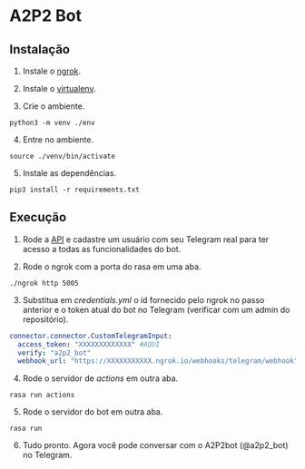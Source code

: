 # A2P2 Bot

## Instalação

1. Instale o [ngrok](https://ngrok.com/download).

2. Instale o [virtualenv](https://virtualenv.pypa.io/en/latest/).

3. Crie o ambiente.
```
python3 -m venv ./env 
```
4. Entre no ambiente.
```
source ./venv/bin/activate
```
5. Instale as dependências.
```
pip3 install -r requirements.txt
```



## Execução

1. Rode a [API](https://github.com/PI2-2020-1/api/) e cadastre um usuário com seu Telegram real para ter acesso a todas as funcionalidades do bot.

2. Rode o ngrok com a porta do rasa em uma aba.
```
./ngrok http 5005
```
3. Substitua em *credentials.yml* o id fornecido pelo ngrok no passo anterior e o token atual do bot no Telegram (verificar com um admin do repositório).
```yml
connector.connector.CustomTelegramInput:
  access_token: "XXXXXXXXXXXXX" #AQUI
  verify: "a2p2_bot"
  webhook_url: "https://XXXXXXXXXXX.ngrok.io/webhooks/telegram/webhook" #AQUI

```
4. Rode o servidor de *actions* em outra aba.
 ```
rasa run actions
```
5. Rode o servidor do bot em outra aba.
```
rasa run
```
6. Tudo pronto. Agora você pode conversar com o A2P2bot (@a2p2_bot) no Telegram.

